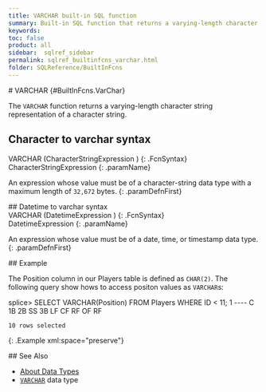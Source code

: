```yaml
---
title: VARCHAR built-in SQL function
summary: Built-in SQL function that returns a varying-length character string
keywords: 
toc: false
product: all
sidebar:  sqlref_sidebar
permalink: sqlref_builtinfcns_varchar.html
folder: SQLReference/BuiltInFcns
---
```

<section>
<div class="TopicContent" data-swiftype-index="true" markdown="1">
# VARCHAR   {#BuiltInFcns.VarChar}

The `VARCHAR` function returns a varying-length character string
representation of a character string.

## Character to varchar syntax

<div class="fcnWrapperWide" markdown="1">
    VARCHAR (CharacterStringExpression ) 
{: .FcnSyntax}

</div>
<div class="paramList" markdown="1">
CharacterStringExpression
{: .paramName}

An expression whose value must be of a character-string data type with a
maximum length of `32,672` bytes.
{: .paramDefnFirst}

</div>
## Datetime to varchar syntax

<div class="fcnWrapperWide" markdown="1">
    VARCHAR (DatetimeExpression ) 
{: .FcnSyntax}

</div>
<div class="paramList" markdown="1">
DatetimeExpression
{: .paramName}

An expression whose value must be of a date, time, or timestamp data
type.
{: .paramDefnFirst}

</div>
## Example

The <span class="AppCommand">Position</span> column in our <span
class="AppCommand">Players</span> table is defined as `CHAR(2)`. The
following query show hows to access positon values as `VARCHAR`s:

<div class="preWrapper" markdown="1">
    splice> SELECT VARCHAR(Position)
       FROM Players
       WHERE ID < 11;
    1
    ----
    C
    1B
    2B
    SS
    3B
    LF
    CF
    RF
    OF
    RF
    
    10 rows selected
{: .Example xml:space="preserve"}

</div>
## See Also

* [About Data Types](sqlref_datatypes_numerictypes.html)
* [`VARCHAR`](sqlref_datatypes_varchar.html) data type

</div>
</section>

